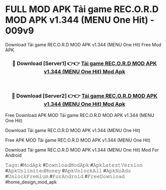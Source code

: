 # FULL MOD APK Tải game REC.O.R.D MOD APK v1.344 (MENU One Hit) - 009v9
Download Tải game REC.O.R.D MOD APK v1.344 (MENU One Hit) Free Mod APK

<div align="center">
<h3>🔴 Download [Server1] 👉👉 <a href="https://apk-comot.site?title=Tải_game_REC.O.R.D_MOD_APK_v1.344_(MENU_One_Hit)">Tải game REC.O.R.D MOD APK v1.344 (MENU One Hit) Mod Apk</a></h3><br>

<h3>🔴 Download [Server2] 👉👉 <a href="https://apk-comot.site?title=Tải_game_REC.O.R.D_MOD_APK_v1.344_(MENU_One_Hit)">Tải game REC.O.R.D MOD APK v1.344 (MENU One Hit) Mod Apk</a></h3>
</div>


Free Download APK MOD Tải game REC.O.R.D MOD APK v1.344 (MENU One Hit)

Download Tải game REC.O.R.D MOD APK v1.344 (MENU One Hit) 

Free APK MOD Tải game REC.O.R.D MOD APK v1.344 (MENU One Hit) 

Download Tải game REC.O.R.D MOD APK v1.344 (MENU One Hit) Mod For Android

𝚃𝚊𝚐𝚜: #𝙼𝚘𝚍𝙰𝚙𝚔 #𝙳𝚘𝚠𝚗𝚕𝚘𝚊𝚍𝙼𝚘𝚍𝙰𝚙𝚔 #𝙰𝚙𝚔𝙻𝚊𝚝𝚎𝚜𝚝𝚅𝚎𝚛𝚜𝚒𝚘𝚗 #𝙰𝚙𝚔𝚄𝚗𝚕𝚒𝚖𝚒𝚝𝚎𝚍𝙼𝚘𝚗𝚎𝚢 #𝙰𝚙𝚔𝚄𝚗𝚕𝚘𝚌𝚔𝙰𝚕𝚕 #𝙰𝚙𝚔𝙽𝚘𝙰𝚍𝚜 #𝚄𝚗𝚕𝚘𝚌𝚔𝙿𝚛𝚎𝚖𝚒𝚞𝚖 #𝙵𝚘𝚛𝙰𝚗𝚍𝚛𝚘𝚒𝚍 #𝙵𝚛𝚎𝚎𝙳𝚘𝚠𝚗𝚕𝚘𝚊𝚍 #home_design_mod_apk